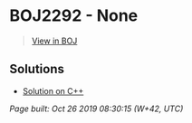 # BOJ2292 - None

> [View in BOJ](https://www.acmicpc.net/problem/2292)

## Solutions
- [Solution on C++](2292%20벌집.cpp)


_Page built: Oct 26 2019 08:30:15 (W+42, UTC)_
